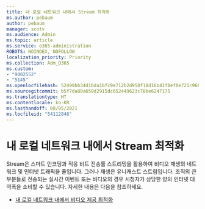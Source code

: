 ```yaml
---
title: 내 로컬 네트워크 내에서 Stream 최적화
ms.author: pebaum
author: pebaum
manager: scotv
ms.audience: Admin
ms.topic: article
ms.service: o365-administration
ROBOTS: NOINDEX, NOFOLLOW
localization_priority: Priority
ms.collection: Adm_O365
ms.custom:
- "9002552"
- "5145"
ms.openlocfilehash: 52499bb34d1bda1bfc9e712b2d950f18d16b41f8ef0e721c96b189b07f1cd461
ms.sourcegitcommit: b5f7da89a650d2915dc652449623c78be6247175
ms.translationtype: HT
ms.contentlocale: ko-KR
ms.lasthandoff: 08/05/2021
ms.locfileid: "54112846"
---
```

# <a name="optimizing-stream-within-my-local-network"></a>내 로컬 네트워크 내에서 Stream 최적화

Stream은 스마트 인코딩과 적응 비트 전송률 스트리밍을 활용하여 비디오 재생의 네트워크 및 인터넷 트래픽을 줄입니다. 그러나 재생은 유니캐스트 스트림입니다. 조직의 큰 부분들로 전송되는 실시간 이벤트 또는 비디오의 경우 시청자가 상당한 양의 인터넷 대역폭을 소비할 수 있습니다. 자세한 내용은 다음을 참조하세요.

- [내 로컬 네트워크 내에서 비디오 제공 최적화](https://docs.microsoft.com/stream/network-overview#optimizing-video-delivery-within-my-local-network)
